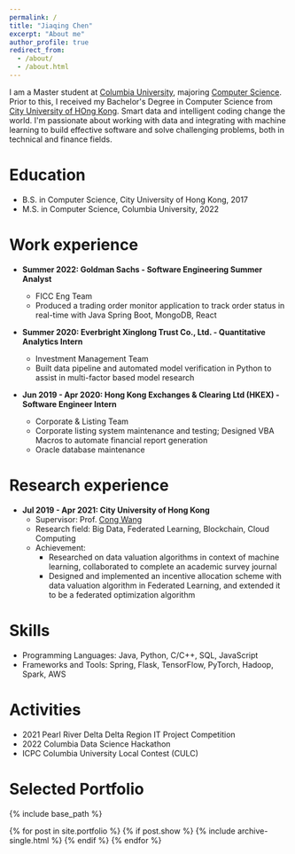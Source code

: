 ```yaml
---
permalink: /
title: "Jiaqing Chen"
excerpt: "About me"
author_profile: true
redirect_from: 
  - /about/
  - /about.html
---
```


I am a Master student at [Columbia University](https://www.columbia.edu), majoring [Computer Science](https://www.engineering.columbia.edu). Prior to this, I received my Bachelor's Degree in Computer Science from [City University of HOng Kong](https://www.cityu.edu.hk/). Smart data and intelligent coding change the world. I'm passionate about working with data and integrating with machine learning to build effective software and solve challenging problems, both in technical and finance fields.

# Education
* B.S. in Computer Science, City University of Hong Kong, 2017
* M.S. in Computer Science, Columbia University, 2022

# Work experience
* **Summer 2022: Goldman Sachs - Software Engineering Summer Analyst**
  * FICC Eng Team
  * Produced a trading order monitor application to track order status in real-time with Java Spring Boot, MongoDB, React

* **Summer 2020: Everbright Xinglong Trust Co., Ltd. - Quantitative Analytics Intern**
  * Investment Management Team
  * Built data pipeline and automated model verification in Python to assist in multi-factor based model research

* **Jun 2019 - Apr 2020: Hong Kong Exchanges & Clearing Ltd (HKEX) - Software Engineer Intern**
  * Corporate & Listing Team
  * Corporate listing system maintenance and testing; Designed VBA Macros to automate financial report generation
  * Oracle database maintenance

# Research experience
* **Jul 2019 - Apr 2021: City University of Hong Kong**
  * Supervisor: Prof. [Cong Wang](https://www.cs.cityu.edu.hk/~congwang/)
  * Research field: Big Data, Federated Learning, Blockchain, Cloud Computing
  * Achievement: 
    * Researched on data valuation algorithms in context of machine learning, collaborated to complete an academic survey journal
    * Designed and implemented an incentive allocation scheme with data valuation algorithm in Federated Learning, and extended it to be a federated optimization algorithm


# Skills
* Programming Languages: Java, Python, C/C++, SQL, JavaScript
* Frameworks and Tools: Spring, Flask, TensorFlow, PyTorch, Hadoop, Spark, AWS

  
# Activities
* 2021 Pearl River Delta Delta Region IT Project Competition
* 2022 Columbia Data Science Hackathon
* ICPC Columbia University Local Contest (CULC)


# Selected Portfolio
{% include base_path %}

<table style="width:100%;border:0px;border-spacing:0px;border-collapse:separate;margin-right:auto;margin-left:auto;">
<tbody>
  {% for post in site.portfolio %}
    {% if post.show %}
      {% include archive-single.html %}
    {% endif %}
  {% endfor %}
</tbody>
</table>

